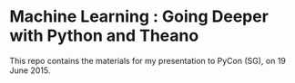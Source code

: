 # Machine Learning : Going Deeper with Python and Theano

This repo contains the materials for my presentation to PyCon (SG), on 19 June 2015.
